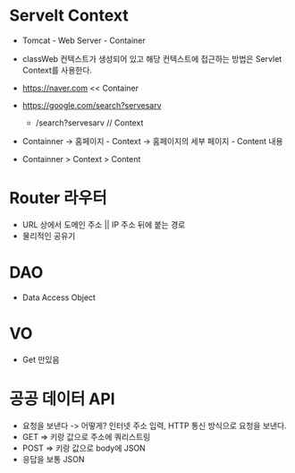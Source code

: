 # Servelt Context
- Tomcat 
		- Web Server
		- Container 
- classWeb 컨텍스트가 생성되어 있고 해당 컨텍스트에 접근하는 방법은 Servlet Context를 사용한다.


- https://naver.com << Container
- https://google.com/search?servesarv
	- /search?servesarv // Context
- Containner -> 홈페이지
		- Context -> 홈페이지의 세부 페이지
		- Content 내용
- Containner > Context > Content

# Router 라우터
- URL 상에서 도메인 주소 || IP 주소 뒤에 붙는 경로	
- 물리적인 공유기

# DAO
- Data Access Object

# VO
- Get 만있음

# 공공 데이터 API
- 요청을 보낸다 -> 어떻게? 인터넷 주소 입력, HTTP 통신 방식으로 요청을 보낸다.
- GET => 키랑 값으로 주소에 쿼리스트링
- POST => 키랑 값으로 body에 JSON
- 응답을 보통 JSON
		